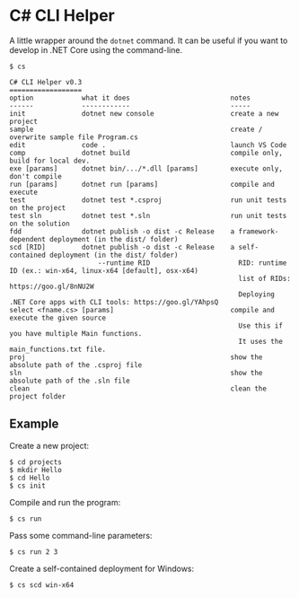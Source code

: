C# CLI Helper
=============

A little wrapper around the `dotnet` command. It can be useful
if you want to develop in .NET Core using the command-line.

    $ cs

    C# CLI Helper v0.3
    ==================
    option            what it does                         notes
    ------            ------------                         -----
    init              dotnet new console                   create a new project
    sample                                                 create / overwrite sample file Program.cs
    edit              code .                               launch VS Code
    comp              dotnet build                         compile only, build for local dev.
    exe [params]      dotnet bin/.../*.dll [params]        execute only, don't compile
    run [params]      dotnet run [params]                  compile and execute
    test              dotnet test *.csproj                 run unit tests on the project
    test sln          dotnet test *.sln                    run unit tests on the solution
    fdd               dotnet publish -o dist -c Release    a framework-dependent deployment (in the dist/ folder)
    scd [RID]         dotnet publish -o dist -c Release    a self-contained deployment (in the dist/ folder)
                          --runtime RID                      RID: runtime ID (ex.: win-x64, linux-x64 [default], osx-x64)
                                                             list of RIDs: https://goo.gl/8nNU2W
                                                             Deploying .NET Core apps with CLI tools: https://goo.gl/YAhpsQ
    select <fname.cs> [params]                             compile and execute the given source
                                                             Use this if you have multiple Main functions.
                                                             It uses the main_functions.txt file.
    proj                                                   show the absolute path of the .csproj file
    sln                                                    show the absolute path of the .sln file
    clean                                                  clean the project folder

Example
-------

Create a new project:

    $ cd projects
    $ mkdir Hello
    $ cd Hello
    $ cs init

Compile and run the program:

    $ cs run

Pass some command-line parameters:

    $ cs run 2 3

Create a self-contained deployment for Windows:

    $ cs scd win-x64
